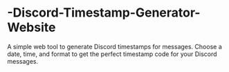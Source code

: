 # -Discord-Timestamp-Generator-Website
A simple web tool to generate Discord timestamps for messages. Choose a date, time, and format to get the perfect timestamp code for your Discord messages.
